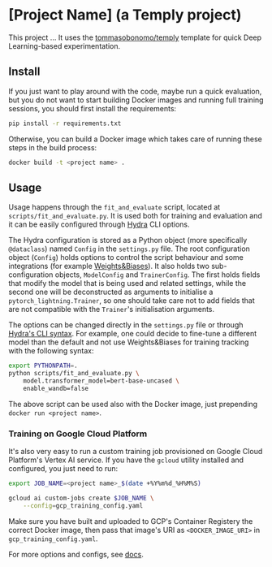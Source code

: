 # [Project Name] (a Temply project)

This project ...
It uses the [tommasobonomo/temply](https://github.com/tommasobonomo/temply) template for quick Deep Learning-based experimentation.

## Install

If you just want to play around with the code, maybe run a quick evaluation, but you do not want to start building Docker images and running full training sessions, you should first install the requirements: 
```bash
pip install -r requirements.txt
```

Otherwise, you can build a Docker image which takes care of running these steps in the build process:
```bash
docker build -t <project name> .
```

## Usage

Usage happens through the `fit_and_evaluate` script, located at `scripts/fit_and_evaluate.py`.
It is used both for training and evaluation and it can be easily configured through [Hydra](https://hydra.cc/docs/intro/) CLI options.

The Hydra configuration is stored as a Python object (more specifically `@dataclass`) named `Config` in the `settings.py` file.
The root configuration object (`Config`) holds options to control the script behaviour and some integrations (for example [Weights&Biases](https://wandb.ai/)).
It also holds two sub-configuration objects, `ModelConfig` and `TrainerConfig`.
The first holds fields that modify the model that is being used and related settings, while the second one will be deconstructed as arguments to initialise a `pytorch_lightning.Trainer`, so one should take care not to add fields that are not compatible with the `Trainer`'s initialisation arguments.

The options can be changed directly in the `settings.py` file or through [Hydra's CLI syntax](https://hydra.cc/docs/advanced/override_grammar/basic/#modifying-the-config-object).
For example, one could decide to fine-tune a different model than the default and not use Weights&Biases for training tracking with the following syntax:
```bash
export PYTHONPATH=. 
python scripts/fit_and_evaluate.py \
    model.transformer_model=bert-base-uncased \
    enable_wandb=false
```

The above script can be used also with the Docker image, just prepending `docker run <project name>`.

### Training on Google Cloud Platform

It's also very easy to run a custom training job provisioned on Google Cloud Platform's Vertex AI service. If you have the `gcloud` utility installed and configured, you just need to run:
```bash
export JOB_NAME=<project name>_$(date +%Y%m%d_%H%M%S)
```
```bash
gcloud ai custom-jobs create $JOB_NAME \
    --config=gcp_training_config.yaml
```

Make sure you have built and uploaded to GCP's Container Registery the correct Docker image, then pass that image's URI as `<DOCKER_IMAGE_URI>` in `gcp_training_config.yaml`.

For more options and configs, see [docs](https://cloud.google.com/sdk/gcloud/reference/ai/custom-jobs/create).